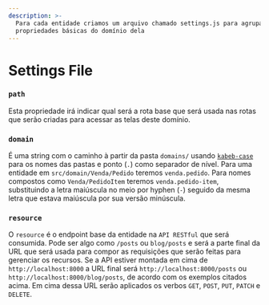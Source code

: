 ```yaml
---
description: >-
  Para cada entidade criamos um arquivo chamado settings.js para agrupar
  propriedades básicas do domínio dela
---
```


# Settings File

### `path`

Esta propriedade irá indicar qual será a rota base que será usada nas rotas que serão criadas para acessar as telas deste domínio.

### `domain`

É uma string com o caminho à partir da pasta `domains/` usando [`kabeb-case`](https://en.toolpage.org/tool/kebabcase) para os nomes das pastas e ponto \(`.`\) como separador de nível. Para uma entidade em `src/domain/Venda/Pedido` teremos `venda.pedido`. Para nomes compostos como `Venda/PedidoItem`  teremos `venda.pedido-item`, substituindo a letra maiúscula no meio por hyphen \(`-`\) seguido da mesma letra que estava maiúscula por sua versão minúscula.

### `resource`

O `resource` é o endpoint base da entidade na `API RESTful` que será consumida.  Pode ser algo como `/posts` ou `blog/posts` e será a parte final da URL que será usada para compor as requisições que serão feitas para gerenciar os recursos. Se a API estiver montada em cima de `http://localhost:8000` a URL final será `http://localhost:8000/posts` ou `http://localhost:8000/blog/posts`, de acordo com os exemplos citados acima. Em cima dessa URL serão aplicados os verbos `GET`, `POST`, `PUT`, `PATCH` e `DELETE`.



